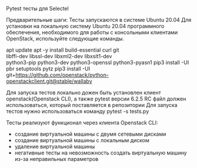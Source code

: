 Pytest тесты для Selectel


Предварительные шаги: 
Тесты запускаются в системе Ubuntu 20.04
Для установки на локальную систему Ubuntu 20.04 программного обеспечения, необходимого для работы с консольными клиентами OpenStack, используйте следующие команды.

apt update
apt -y install build-essential curl git \
    libffi-dev libssl-dev libxml2-dev libxslt1-dev \
    python3-pip python3-dev python3-openssl python3-pyasn1
pip3 install -UI pbr setuptools pytz
pip3 install -UI git+https://github.com/openstack/python-openstackclient.git@stable/wallaby

Для запуска тестов локально дожен быть установлен клиент openstack(Openstack CLI), а также pytest версии 6.2.5
RC файл должен использоваться, который поставляется в репозитории
Для запуска тестов нужно использоваться команду pytest -s tests.py

Тесты реализуют функционал через клиента Openstack CLI:
- создание виртуальной машины с двумя сетевыми дисками
- создание виртуальной машины с локальным диском
- удаление виртуальной машины
- негативные тесты на невозможность создать виртуальную машину из-за неправильных параметров

